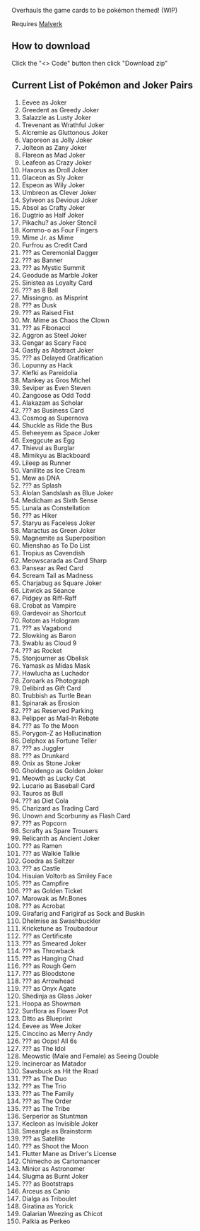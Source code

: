 Overhauls the game cards to be pokémon themed! (WIP)

Requires [Malverk](https://github.com/Eremel/Malverk)

## How to download

Click the "<> Code" button then click "Download zip"

## Current List of Pokémon and Joker Pairs

1. Eevee as Joker
2. Greedent as Greedy Joker
3. Salazzle as Lusty Joker
4. Trevenant as Wrathful Joker
5. Alcremie as Gluttonous Joker
6. Vaporeon as Jolly Joker
7. Jolteon as Zany Joker
8. Flareon as Mad Joker
9. Leafeon as Crazy Joker
10. Haxorus as Droll Joker
11. Glaceon as Sly Joker
12. Espeon as Wily Joker
13. Umbreon as Clever Joker
14. Sylveon as Devious Joker
15. Absol as Crafty Joker
16. Dugtrio as Half Joker
17. Pikachu? as Joker Stencil
18. Kommo-o as Four Fingers
19. Mime Jr. as Mime
20. Furfrou as Credit Card
21. ??? as Ceremonial Dagger
22. ??? as Banner
23. ??? as Mystic Summit
24. Geodude as Marble Joker
25. Sinistea as Loyalty Card
26. ??? as 8 Ball
27. Missingno. as Misprint
28. ??? as Dusk
29. ??? as Raised Fist
30. Mr. Mime as Chaos the Clown
31. ??? as Fibonacci
32. Aggron as Steel Joker
33. Gengar as Scary Face
34. Gastly as Abstract Joker
35. ??? as Delayed Gratification
36. Lopunny as Hack
37. Klefki as Pareidolia
38. Mankey as Gros Michel
39. Seviper as Even Steven
40. Zangoose as Odd Todd
41. Alakazam as Scholar
42. ??? as Business Card
43. Cosmog as Supernova
44. Shuckle as Ride the Bus
45. Beheeyem as Space Joker
46. Exeggcute as Egg
47. Thievul as Burglar
48. Mimikyu as Blackboard
49. Lileep as Runner
50. Vanillite as Ice Cream
51. Mew as DNA
52. ??? as Splash
53. Alolan Sandslash as Blue Joker
54. Medicham as Sixth Sense
55. Lunala as Constellation
56. ??? as Hiker
57. Staryu as Faceless Joker
58. Maractus as Green Joker
59. Magnemite as Superposition
60. Mienshao as To Do List
61. Tropius as Cavendish
62. Meowscarada as Card Sharp
63. Pansear as Red Card
64. Scream Tail as Madness
65. Charjabug as Square Joker
66. Litwick as Séance
67. Pidgey as Riff-Raff
68. Crobat as Vampire
69. Gardevoir as Shortcut
70. Rotom as Hologram
71. ??? as Vagabond
72. Slowking as Baron
73. Swablu as Cloud 9
74. ??? as Rocket
75. Stonjourner as Obelisk
76. Yamask as Midas Mask
77. Hawlucha as Luchador
78. Zoroark as Photograph
79. Delibird as Gift Card
80. Trubbish as Turtle Bean
81. Spinarak as Erosion
82. ??? as Reserved Parking
83. Pelipper as Mail-In Rebate
84. ??? as To the Moon
85. Porygon-Z as Hallucination
86. Delphox as Fortune Teller
87. ??? as Juggler
88. ??? as Drunkard
89. Onix as Stone Joker
90. Gholdengo as Golden Joker
91. Meowth as Lucky Cat
92. Lucario as Baseball Card
93. Tauros as Bull
94. ??? as Diet Cola
95. Charizard as Trading Card
96. Unown and Scorbunny as Flash Card
97. ??? as Popcorn
98. Scrafty as Spare Trousers
99. Relicanth as Ancient Joker
100. ??? as Ramen
101. ??? as Walkie Talkie
102. Goodra as Seltzer
103. ??? as Castle
104. Hisuian Voltorb as Smiley Face
105. ??? as Campfire
106. ??? as Golden Ticket
107. Marowak as Mr.Bones
108. ??? as Acrobat
109. Girafarig and Farigiraf as Sock and Buskin
110. Dhelmise  as Swashbuckler
111. Kricketune  as Troubadour
112. ??? as Certificate
113. ??? as Smeared Joker
114. ??? as Throwback
115. ??? as Hanging Chad
116. ??? as Rough Gem
117. ??? as Bloodstone
118. ??? as Arrowhead
119. ??? as Onyx Agate
120. Shedinja as Glass Joker
121. Hoopa as Showman
122. Sunflora as Flower Pot
123. Ditto as Blueprint
124. Eevee as Wee Joker
125. Cinccino as Merry Andy
126. ??? as Oops! All 6s
127. ??? as The Idol
128. Meowstic (Male and Female) as Seeing Double
129. Incineroar as Matador
130. Sawsbuck as Hit the Road
131. ??? as The Duo
132. ??? as The Trio
133. ??? as The Family
134. ??? as The Order
135. ??? as The Tribe
136. Serperior as Stuntman
137. Kecleon as Invisible Joker
138. Smeargle as Brainstorm
139. ??? as Satellite
140. ??? as Shoot the Moon
141. Flutter Mane as Driver's License
142. Chimecho as Cartomancer
143. Minior as Astronomer
144. Slugma as Burnt Joker
145. ??? as Bootstraps
146. Arceus as Canio
147. Dialga as Triboulet
148. Giratina as Yorick
149. Galarian Weezing as Chicot
150. Palkia as Perkeo
